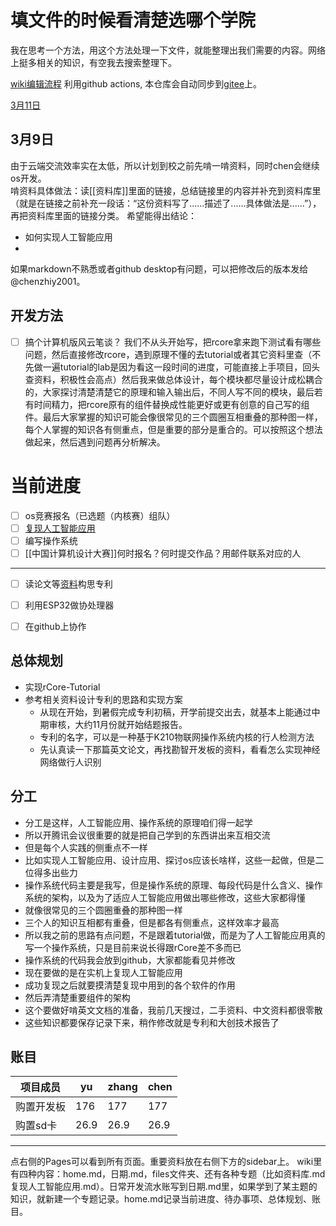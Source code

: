 # 填文件的时候看清楚选哪个学院
我在思考一个方法，用这个方法处理一下文件，就能整理出我们需要的内容。网络上挺多相关的知识，有空我去搜索整理下。

[wiki编辑流程](wiki编辑流程.md) 利用github actions, 本仓库会自动同步到[gitee](https://gitee.com/chenzhiy2001/dachOS)上。

[3月11日](3月11日.md)

## 3月9日
由于云端交流效率实在太低，所以计划到校之前先啃一啃资料，同时chen会继续os开发。<br>
啃资料具体做法：读[[资料库]]里面的链接，总结链接里的内容并补充到资料库里（就是在链接之前补充一段话：“这份资料写了......描述了......具体做法是......”），再把资料库里面的链接分类。
希望能得出结论：
* 如何实现人工智能应用
* 
如果markdown不熟悉或者github desktop有问题，可以把修改后的版本发给@chenzhiy2001。

## 开发方法
- [ ] 搞个计算机版风云笔谈？
我们不从头开始写，把rcore拿来跑下测试看有哪些问题，然后直接修改rcore，遇到原理不懂的去tutorial或者其它资料里查（不先做一遍tutorial的lab是因为看这一段时间的进度，可能直接上手项目，回头查资料，积极性会高点）然后我来做总体设计，每个模块都尽量设计成松耦合的，大家探讨清楚清楚它的原理和输入输出后，不同人写不同的模块，最后若有时间精力，把rcore原有的组件替换成性能更好或更有创意的自己写的组件。最后大家掌握的知识可能会像很常见的三个圆圈互相重叠的那种图一样，每个人掌握的知识各有侧重点，但是重要的部分是重合的。可以按照这个想法做起来，然后遇到问题再分析解决。

# 当前进度
- [ ] os竞赛报名（已选题（内核赛）组队）
- [ ] [复现人工智能应用](复现人工智能应用.md)
- [ ] 编写操作系统
- [ ] [[中国计算机设计大赛]]何时报名？何时提交作品？用邮件联系对应的人
--------
- [ ] 读论文等[资料](资料库.md)构思专利
- [ ] 利用ESP32做协处理器

- [ ] 在github上协作

## 总体规划
* 实现rCore-Tutorial
* 参考相关资料设计专利的思路和实现方案
    * 从现在开始，到暑假完成专利初稿，开学前提交出去，就基本上能通过中期审核，大约11月份就开始结题报告。
    * 专利的名字，可以是一种基于K210物联网操作系统内核的行人检测方法
    * 先认真读一下那篇英文论文，再找勘智开发板的资料，看看怎么实现神经网络做行人识别

## 分工
* 分工是这样，人工智能应用、操作系统的原理咱们得一起学
* 所以开腾讯会议很重要的就是把自己学到的东西讲出来互相交流
* 但是每个人实践的侧重点不一样
* 比如实现人工智能应用、设计应用、探讨os应该长啥样，这些一起做，但是二位得多出些力
* 操作系统代码主要是我写，但是操作系统的原理、每段代码是什么含义、操作系统的架构，以及为了适应人工智能应用做出哪些修改，这些大家都得懂
* 就像很常见的三个圆圈重叠的那种图一样
* 三个人的知识互相都有重叠，但是都各有侧重点，这样效率才最高
* 所以我之前的思路有点问题，不是跟着tutorial做，而是为了人工智能应用真的写一个操作系统，只是目前来说长得跟rCore差不多而已
* 操作系统的代码我会放到github，大家都能看见并修改
* 现在要做的是在实机上复现人工智能应用
* 成功复现之后就要摸清楚复现中用到的各个软件的作用
* 然后弄清楚重要组件的架构
* 这个要做好啃英文文档的准备，我前几天搜过，二手资料、中文资料都很零散
* 这些知识都要保存记录下来，稍作修改就是专利和大创技术报告了


## 账目

| 项目成员 | yu | zhang | chen |
|----------|----|------|------|
| 购置开发板 | 176 | 177 | 177 |
| 购置sd卡 | 26.9 | 26.9| 26.9 |



--------
点右侧的Pages可以看到所有页面。重要资料放在右侧下方的sidebar上。
wiki里有四种内容：home.md，日期.md，files文件夹、还有各种专题（比如资料库.md 复现人工智能应用.md）。日常开发流水账写到日期.md里，如果学到了某主题的知识，就新建一个专题记录。home.md记录当前进度、待办事项、总体规划、账目。
